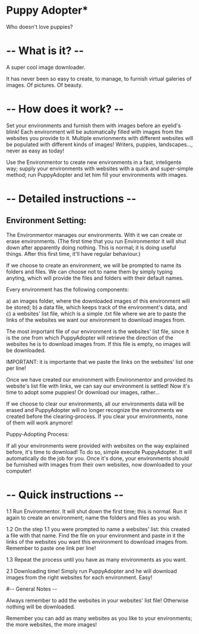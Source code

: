 
# Puppy Adopter*

Who doesn't love puppies?

# -- What is it? --

A super cool image downloader.

It has never been so easy to create, to manage, to furnish virtual galeries
of images. Of pictures. Of beauty.


# -- How does it work? --

Set your environments and furnish them with images before an eyelid's blink!
Each environment will be automatically filled with images from the websites
you provide to it. Multiple envrionments with different websites will be
populated with different kinds of images! Writers, puppies, landscapes..., never
as easy as today!

Use the Environmentor to create new environments in a fast, inteligente way;
supply your environments with websites with a quick and super-simple method;
run PuppyAdopter and let him fill your environments with images.

# -- Detailed instructions --

## Environment Setting:

The Environmentor manages our environments. With it we can create or erase
environments. (The first time that you run Environmentor it will shut down after
apparently doing nothing. This is normal; it is doing useful things. After
this first time, it'll have regular behaviour.)

If we choose to create an environment, we will be prompted to name its folders
and files. We can choose not to name them by simply typing anyting, which will
provide the files and folders with their default names.

Every environment has the following components:

a) an images folder, where the downloaded images of this environment will be stored;
b) a data file, which keeps track of the environment's data, and
c) a websites' list file, which is a simple .txt file where we are to paste the
links of the websites we want our environment to download images from.

The most important file of our environment is the websites' list file, since it
is the one from which PuppyAdopter will retrieve the direction of the websites
he is to download images from. If this file is empty, no images will be
downloaded.

IMPORTANT: it is importante that we paste the links on the websites' list one
per line!

Once we have created our environment with Environmentor and provided its
website's list file with links, we can say our environment is settled! Now
it's time to adopt some puppies! Or download our images, rather...

If we choose to clear our environments, all our environments data will be
erased and PuppyAdopter will no longer recognize the environments we created
before the clearing-process. If you clear your environments, none of them
will work anymore!

Puppy-Adopting Process:

If all your environments were provided with websites on the way explained before,
it's time to download! To do so, simple execute PuppyAdopter. It will automatically
do the job for you. Once it's done, your environments should be furnished with
images from their own websites, now downloaded to your computer!

# -- Quick instructions --

1.1 Run Environmentor. It will shut down the first time; this is normal.
Run it again to create an environment; name the folders and files as
you wish.

1.2 On the step 1.1 you were prompted to name a websites' list: this created a file
with that name. Find the file on your environment and paste in it the
links of the websites you want this environment to download images from. Remember
to paste one link per line!

1.3 Repeat the process until you have as many environments as you want.

2.1 Downloading time! Simply run PuppyAdopter and he will download images from
the right websites for each environment. Easy!

#-- General Notes --

Always remember to add the websites in your websites' list file! Otherwise nothing
will be downloaded.

Remember you can add as many websites as you like to your environments; the
more websites, the more images!
